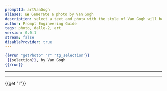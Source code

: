 ```yaml
---
promptId: artVanGogh
aliases: 🖼️ Generate a photo by Van Gogh
description: select a text and photo with the style of Van Gogh will be generated using Dalle-2
author: Prompt Engineering Guide
tags: photo, dalle-2, art
version: 0.0.1
stream: false
disableProvider: true
---
```

```handlebars
{{#run "getPhoto" "r" "tg_selection"}}
 {{selection}}, by Van Gogh
{{/run}}
```
***
***
{{get "r"}}